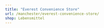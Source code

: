 ```yaml
---
title: "Everest Convenience Store"
url: /manchester/everest-convenience-store/
shop: Lebensmittel
---
```

